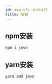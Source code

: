 ```yaml
---
id: mvn-cli-install
title: 安装
---
```



## npm安装

```bash
npm i jmvn
```

## yarn安装

```bash
yarm add jmvn
```

